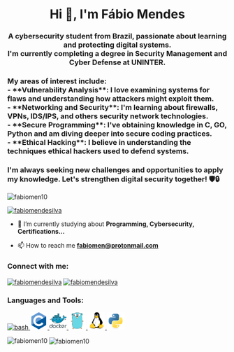 <h1 align="center">Hi 👋, I'm Fábio Mendes</h1>
<h3 align="center">A cybersecurity student from Brazil, passionate about learning and protecting digital systems. <br>
  I'm currently completing a degree in Security Management and Cyber Defense at UNINTER. <br>
  <h3 align="left">My areas of interest include: <br>
  - **Vulnerability Analysis**: I love examining systems for flaws and understanding how attackers might exploit them. <br>
  - **Networking and Security**: I'm learning about firewalls, VPNs, IDS/IPS, and others security network technologies. <br>
  - **Secure Programming**: I've obtaining knowledge in C, GO, Python and am diving deeper into secure coding practices. <br>
  - **Ethical Hacking**: I believe in understanding the techniques ethical hackers used to defend systems. </h3>  
  <h3 align="left"> I'm always seeking new challenges and opportunities to apply my knowledge. Let's strengthen digital security together! 🛡️🔒</h3>

<p align="left"> <img src="https://komarev.com/ghpvc/?username=fabiomen10&label=Profile%20views&color=0e75b6&style=flat" alt="fabiomen10" /> </p>

<p align="left"> <a href="https://twitter.com/fabiomendesilva" target="blank"><img src="https://img.shields.io/twitter/follow/fabiomendesilva?logo=twitter&style=for-the-badge" alt="fabiomendesilva" /></a> </p>

- 🌱 I’m currently studying about **Programming, Cybersecurity, Certifications...**

- 📫 How to reach me **fabiomen@protonmail.com**

<h3 align="left">Connect with me:</h3>
<p align="left">
<a href="https://twitter.com/fabiomendesilva" target="blank"><img align="center" src="https://raw.githubusercontent.com/rahuldkjain/github-profile-readme-generator/master/src/images/icons/Social/twitter.svg" alt="fabiomendesilva" height="30" width="40" /></a>
<a href="https://linkedin.com/in/fabiomendesilva" target="blank"><img align="center" src="https://raw.githubusercontent.com/rahuldkjain/github-profile-readme-generator/master/src/images/icons/Social/linked-in-alt.svg" alt="fabiomendesilva" height="30" width="40" /></a>
</p>

<h3 align="left">Languages and Tools:</h3>
<p align="left"> <a href="https://www.gnu.org/software/bash/" target="_blank" rel="noreferrer"> <img src="https://www.vectorlogo.zone/logos/gnu_bash/gnu_bash-icon.svg" alt="bash" width="40" height="40"/> </a> <a href="https://www.cprogramming.com/" target="_blank" rel="noreferrer"> <img src="https://raw.githubusercontent.com/devicons/devicon/master/icons/c/c-original.svg" alt="c" width="40" height="40"/> </a> <a href="https://www.docker.com/" target="_blank" rel="noreferrer"> <img src="https://raw.githubusercontent.com/devicons/devicon/master/icons/docker/docker-original-wordmark.svg" alt="docker" width="40" height="40"/> </a> <a href="https://golang.org" target="_blank" rel="noreferrer"> <img src="https://raw.githubusercontent.com/devicons/devicon/master/icons/go/go-original.svg" alt="go" width="40" height="40"/> </a> <a href="https://www.linux.org/" target="_blank" rel="noreferrer"> <img src="https://raw.githubusercontent.com/devicons/devicon/master/icons/linux/linux-original.svg" alt="linux" width="40" height="40"/> </a> <a href="https://www.python.org" target="_blank" rel="noreferrer"> <img src="https://raw.githubusercontent.com/devicons/devicon/master/icons/python/python-original.svg" alt="python" width="40" height="40"/> </a> </p>

<p><img align="left" src="https://github-readme-stats.vercel.app/api/top-langs?username=fabiomen10&show_icons=true&locale=en&layout=compact" alt="fabiomen10" /></p>

<p>&nbsp;<img align="center" src="https://github-readme-stats.vercel.app/api?username=fabiomen10&show_icons=true&locale=en" alt="fabiomen10" /></p>
